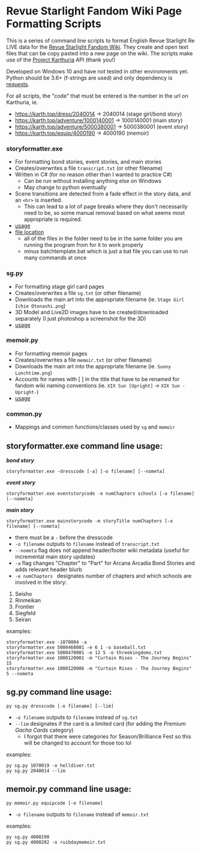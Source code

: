 # Revue Starlight Fandom Wiki Page Formatting Scripts

This is a series of command line scripts to format English Revue Starlight Re LIVE data for the [Revue Starlight Fandom Wiki](https://revuestarlight.fandom.com/wiki/Revue_Starlight_Wiki). They create and open text files that can be copy pasted into a new page on the wiki. The scripts make use of the [Project Karthuria](http://karth.top) API (thank you!)

Developed on Windows 10 and have not tested in other environments yet. Python should be 3.6+ (f-strings are used) and only dependency is [requests](https://docs.python-requests.org/en/latest/user/install/#install).

For all scripts, the "code" that must be entered is the number in the url on Karthuria, ie. 
* https://karth.top/dress/2040014 -> 2040014 (stage girl/bond story)
* https://karth.top/adventure/1000140001 -> 1000140001 (main story)
* https://karth.top/adventure/5000380001 -> 5000380001 (event story)
* https://karth.top/equip/4000190 -> 4000190 (memoir)

### storyformatter.exe
* For formatting bond stories, event stories, and main stories
* Creates/overwrites a file `transcript.txt` (or other filename)
* Written in C# (for no reason other than I wanted to practice C#)
  * Can be run without installing anything else on Windows
  * May change to python eventually
* Scene transitions are detected from a fade effect in the story data, and an `<hr>` is inserted.
  * This can lead to a lot of page breaks where they don't necessarily need to be, so some manual removal based on what seems most appropriate is required.
* [usage](#storyformatterexe-command-line-usage)
* [file location](storyformatter/bin/Debug/netcoreapp3.1)
  * all of the files in the folder need to be in the same folder you are running the program from for it to work properly
  * minus batchtemplate.bat which is just a bat file you can use to run many commands at once

### sg.py
* For formatting stage girl card pages
* Creates/overwrites a file `sg.txt` (or other filename)
* Downloads the main art into the appropriate filename (ie. `Stage Girl Ichie Otonashi.png`)
* 3D Model and Live2D images have to be created/downloaded separately (I just photoshop a screenshot for the 3D)
* [usage](#sgpy-command-line-usage)

### memoir.py
* For formatting memoir pages
* Creates/overwrites a file `memoir.txt` (or other filename)
* Downloads the main art into the appropriate filename (ie. `Sunny Lunchtime.png`)
* Accounts for names with [ ] in the title that have to be renamed for fandom wiki naming conventions (ie. `XIX Sun [Upright]` -> `XIX Sun -Upright-`)
* [usage](#memoirpy-command-line-usage)

### common.py
* Mappings and common functions/classes used by `sg` and `memoir`

## storyformatter.exe command line usage:
***bond story***
```
storyformatter.exe -dresscode [-a] [-o filename] [--nometa]
```
***event story***
```
storyformatter.exe eventstorycode -e numChapters schools [-o filename] [--nometa]
```
***main story***
```
storyformatter.exe mainstorycode -m storyTitle numChapters [-o filename] [--nometa]
```
* there must be a `-` before the dresscode
* `-o filename` outputs to `filename` instead of `transcript.txt`
* `--nometa` flag does not append header/footer wiki metadata (useful for incremental main story updates)
* `-a` flag changes "Chapter" to "Part" for Arcana Arcadia Bond Stories and adds relevant header blurb
* `-e numChapters ` designates number of chapters and which schools are involved in the story:
1. Seisho
2. Rinmeikan
3. Frontier
4. Siegfeld
5. Seiran

examples:
```
storyformatter.exe -1070004 -a
storyformatter.exe 5000460001 -e 6 1 -o baseball.txt
storyformatter.exe 5000470001 -e 12 5 -o threekingdoms.txt
storyformatter.exe 1000120001 -m "Curtain Rises - The Journey Begins" 15
storyformatter.exe 1000120006 -m "Curtain Rises - The Journey Begins" 5 --nometa
```
## sg.py command line usage:
```
py sg.py dresscode [-o filename] [--lim]
```
* `-o filename` outputs to `filename` instead of `sg.txt`
* `--lim` designates if the card is a limited card (for adding the *Premium Gacha Cards* category)
  * I forgot that there were categories for Season/Brilliance Fest so this will be changed to account for those too lol

examples:
```
py sg.py 1070019 -o helldiver.txt
py sg.py 2040014 --lim
```

## memoir.py command line usage:
```
py memoir.py equipcode [-o filename]
```
* `-o filename` outputs to `filename` instead of `memoir.txt`

examples:
```
py sg.py 4000190
py sg.py 4000202 -o ruibdaymemoir.txt
```
